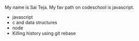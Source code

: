My name is Sai Teja. My fav path on codeschool is javascript.

* javascript
* c and data structures
* node
* Killing history using git rebase